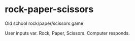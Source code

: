 # rock-paper-scissors
Old school rock/paper/scissors game

User inputs var.
Rock, Paper, Scissors.
Computer responds.
